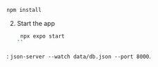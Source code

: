 

   ```bash
   npm install
   ```

2. Start the app

   ```bash
    npx expo start
   ``
: `json-server --watch data/db.json --port 8000`.